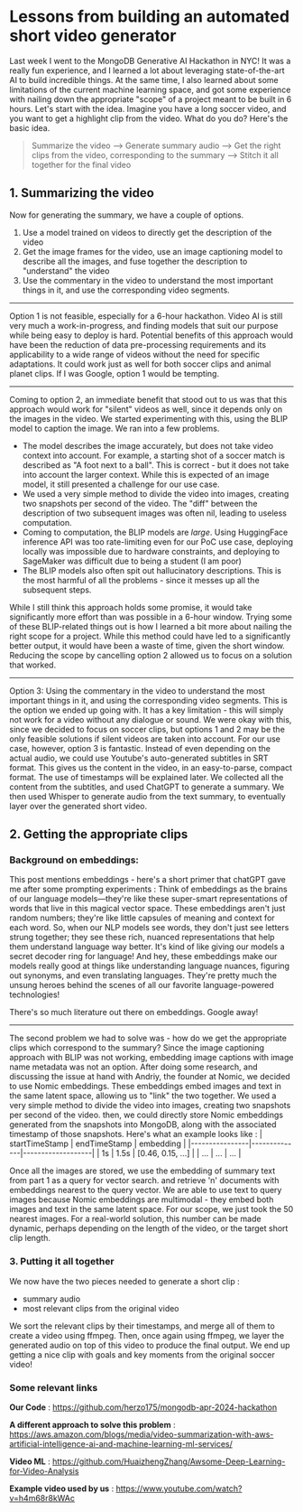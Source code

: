 
# Lessons from building an automated short video  generator 
Last week I went to the MongoDB Generative AI Hackathon in NYC! It was a really fun experience, and I learned a lot about leveraging state-of-the-art AI to build incredible things. At the same time, I also learned about some limitations of the current machine learning space, and got some experience with nailing down the appropriate "scope" of a project meant to be built in 6 hours.
 Let's start with the idea.
Imagine you have a long soccer video, and you want to get a highlight clip from the video. What do you do? Here's the basic idea.

> Summarize the video --> Generate summary audio --> Get the right clips from the video, corresponding to the summary --> Stitch it all together for the final video

## 1. Summarizing the video
 Now for generating the summary, we have a couple of options.
1. Use a model trained on videos to directly get the description of the video
2. Get the image frames for the video, use an image captioning model to describe all the images, and fuse together the description to "understand" the video 
3. Use the commentary in the video to understand the most important things in it, and use the corresponding video segments.
---

Option 1 is not feasible, especially for a 6-hour hackathon. Video AI is still very much a work-in-progress, and finding models that suit our purpose while being easy to deploy is hard. Potential benefits of this approach would have been the reduction of data pre-processing requirements and its applicability to a wide range of videos without the need for specific adaptations. It could work just as well for both soccer clips and animal planet clips. If I was Google, option 1 would be tempting.

---
Coming to option 2, an immediate benefit that stood out to us was that this approach would work for "silent" videos as well, since it depends only on the images in the video. We started experimenting with this, using the BLIP model to caption the image. 
We ran into a few problems.
- The model describes the image accurately, but does not take video context into account. For example, a starting shot of a soccer match is described as "A foot next to a ball". This is correct - but it does not take into account the larger context. While this is expected of an image model, it still presented a challenge for our use case.
- We used a very simple method to divide the video into images, creating two snapshots per second of the video. The "diff" between the description of two subsequent images was often nil, leading to useless computation.
- Coming to computation, the BLIP models are _large_. Using HuggingFace inference API was too rate-limiting even for our PoC use case, deploying locally was impossible due to hardware constraints, and deploying to SageMaker was difficult due to being a student (I am poor)
- The BLIP models also often spit out hallucinatory descriptions. This is the most harmful of all the problems - since it messes up all the subsequent steps. 

While I still think this approach holds some promise, it would take significantly more effort than was possible in a 6-hour window. Trying some of these BLIP-related things out is how I learned a bit more about nailing the right scope for a project. While this method could have led to a significantly better output, it would have been a waste of time, given the short window. Reducing the scope by cancelling option 2 allowed us to focus on a solution that worked. 

---
Option 3: Using the commentary in the video to understand the most important things in it, and using the corresponding video segments. This is the option we ended up going with. It has a key limitation - this will simply not work for a video without any dialogue or sound. We were okay with this, since we decided to focus on soccer clips, but options 1 and 2 may be the only feasible solutions if silent videos are taken into account. 
For our use case, however, option 3 is fantastic. Instead of even depending on the actual audio, we could use Youtube's auto-generated subtitles in SRT format. This gives us the content in the video, in an easy-to-parse, compact format. The use of timestamps will be explained later. We collected all the content from the subtitles, and used ChatGPT to generate a summary. We then used Whisper to generate audio from the text summary, to eventually layer over the generated short video.

## 2. Getting the appropriate clips

### Background on embeddings:
This post mentions embeddings - here's a short primer that chatGPT gave me after some prompting experiments : 
Think of embeddings as the brains of our language models—they're like these super-smart representations of words that live in this magical vector space. These embeddings aren't just random numbers; they're like little capsules of meaning and context for each word. So, when our NLP models see words, they don't just see letters strung together; they see these rich, nuanced representations that help them understand language way better. It's kind of like giving our models a secret decoder ring for language! And hey, these embeddings make our models really good at things like understanding language nuances, figuring out synonyms, and even translating languages. They're pretty much the unsung heroes behind the scenes of all our favorite language-powered technologies!

There's so much literature out there on embeddings. Google away!

---

The second problem we had to solve was - how do we get the appropriate clips which correspond to the summary? Since the image captioning approach with BLIP was not working, embedding image captions with image name metadata was not an option. After doing some research, and discussing the issue at hand with Andriy, the founder at Nomic, we decided to use Nomic embeddings. These embeddings embed images and text in the same latent space, allowing us to "link" the two together. We used a very simple method to divide the video into images, creating two snapshots per second of the video. then, we could directly store Nomic embeddings generated from the snapshots into MongoDB, along with the associated timestamp of those snapshots. Here's what an example looks like :
| startTimeStamp | endTimeStamp | embedding         |
|----------------|--------------|-------------------|
| 1s             | 1.5s         | [0.46, 0.15, ...] |
| ...            | ...          | ...               |

Once all the images are stored, we use the embedding of summary text from part 1 as a query for vector search. and retrieve 'n' documents with embeddings nearest to the query vector. We are able to use text to query images because Nomic embeddings are multimodal - they embed both images and text in the same latent space. For our scope, we just took the 50 nearest images. For a real-world solution, this number can be made dynamic, perhaps depending on the length of the video, or the target short clip length. 

### 3. Putting it all together
We now have the two pieces needed to generate a short clip :
- summary audio
- most relevant clips from the original video

We sort the relevant clips by their timestamps, and merge all of them to create a video using ffmpeg. Then, once again using ffmpeg, we layer the generated audio on top of this video to produce the final output. We end up getting a nice clip with goals and key moments from the original soccer video!

### Some relevant links

**Our Code**  : https://github.com/herzo175/mongodb-apr-2024-hackathon

**A different approach to solve this problem** : https://aws.amazon.com/blogs/media/video-summarization-with-aws-artificial-intelligence-ai-and-machine-learning-ml-services/

**Video ML** : https://github.com/HuaizhengZhang/Awsome-Deep-Learning-for-Video-Analysis

**Example video used by us** : https://www.youtube.com/watch?v=h4m68r8kWAc

